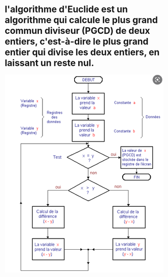 # l'algorithme d'Euclide est un algorithme qui calcule le plus grand commun diviseur (PGCD) de deux entiers, c'est-à-dire le plus grand entier qui divise les deux entiers, en laissant un reste nul. 

<p align="center"><img src="./img/pgcd using Euclide.png"/></p>